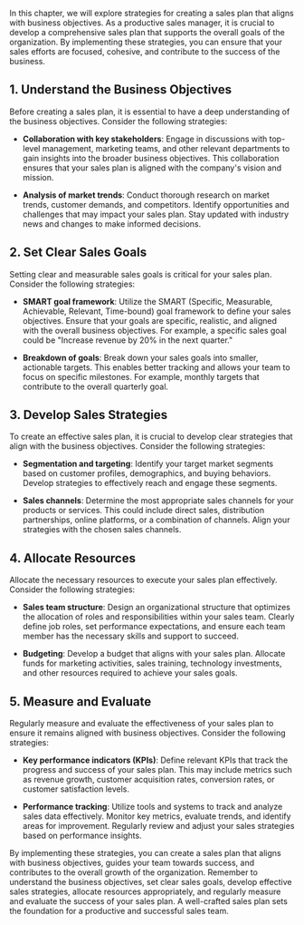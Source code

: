 
In this chapter, we will explore strategies for creating a sales plan that aligns with business objectives. As a productive sales manager, it is crucial to develop a comprehensive sales plan that supports the overall goals of the organization. By implementing these strategies, you can ensure that your sales efforts are focused, cohesive, and contribute to the success of the business.

## 1\. Understand the Business Objectives

Before creating a sales plan, it is essential to have a deep understanding of the business objectives. Consider the following strategies:

- **Collaboration with key stakeholders**: Engage in discussions with top-level management, marketing teams, and other relevant departments to gain insights into the broader business objectives. This collaboration ensures that your sales plan is aligned with the company's vision and mission.
    
- **Analysis of market trends**: Conduct thorough research on market trends, customer demands, and competitors. Identify opportunities and challenges that may impact your sales plan. Stay updated with industry news and changes to make informed decisions.
    

## 2\. Set Clear Sales Goals

Setting clear and measurable sales goals is critical for your sales plan. Consider the following strategies:

- **SMART goal framework**: Utilize the SMART (Specific, Measurable, Achievable, Relevant, Time-bound) goal framework to define your sales objectives. Ensure that your goals are specific, realistic, and aligned with the overall business objectives. For example, a specific sales goal could be "Increase revenue by 20% in the next quarter."
    
- **Breakdown of goals**: Break down your sales goals into smaller, actionable targets. This enables better tracking and allows your team to focus on specific milestones. For example, monthly targets that contribute to the overall quarterly goal.
    

## 3\. Develop Sales Strategies

To create an effective sales plan, it is crucial to develop clear strategies that align with the business objectives. Consider the following strategies:

- **Segmentation and targeting**: Identify your target market segments based on customer profiles, demographics, and buying behaviors. Develop strategies to effectively reach and engage these segments.
    
- **Sales channels**: Determine the most appropriate sales channels for your products or services. This could include direct sales, distribution partnerships, online platforms, or a combination of channels. Align your strategies with the chosen sales channels.
    

## 4\. Allocate Resources

Allocate the necessary resources to execute your sales plan effectively. Consider the following strategies:

- **Sales team structure**: Design an organizational structure that optimizes the allocation of roles and responsibilities within your sales team. Clearly define job roles, set performance expectations, and ensure each team member has the necessary skills and support to succeed.
    
- **Budgeting**: Develop a budget that aligns with your sales plan. Allocate funds for marketing activities, sales training, technology investments, and other resources required to achieve your sales goals.
    

## 5\. Measure and Evaluate

Regularly measure and evaluate the effectiveness of your sales plan to ensure it remains aligned with business objectives. Consider the following strategies:

- **Key performance indicators (KPIs)**: Define relevant KPIs that track the progress and success of your sales plan. This may include metrics such as revenue growth, customer acquisition rates, conversion rates, or customer satisfaction levels.
    
- **Performance tracking**: Utilize tools and systems to track and analyze sales data effectively. Monitor key metrics, evaluate trends, and identify areas for improvement. Regularly review and adjust your sales strategies based on performance insights.
    

By implementing these strategies, you can create a sales plan that aligns with business objectives, guides your team towards success, and contributes to the overall growth of the organization. Remember to understand the business objectives, set clear sales goals, develop effective sales strategies, allocate resources appropriately, and regularly measure and evaluate the success of your sales plan. A well-crafted sales plan sets the foundation for a productive and successful sales team.
